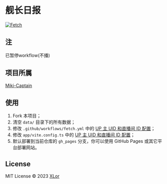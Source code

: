 # 舰长日报

[![Fetch](https://github.com/Aiba-Asagi/Potato-Captain/actions/workflows/fetch.yml/badge.svg)](https://github.com/Aiba-Asagi/Potato-Captain/actions/workflows/fetch.yml)
## 注
已暂停workflow(不播)

## 项目所属
[Miki-Captain](https://github.com/yjl9903/Miki-Captain)

## 使用

1. Fork 本项目；
2. 清空 `data/` 目录下的所有数据；
3. 修改 `.github/workflows/fetch.yml` 中的 [UP 主 UID 和直播间 ID 配置](https://github.com/yjl9903/Miki-Captain/blob/f2cf495607220473137a151301a7dc769dee8f1c/.github/workflows/fetch.yml#L21-L22)；
4. 修改 `app/vite.config.ts` 中的 [UP 主 UID 和直播间 ID 配置](https://github.com/yjl9903/Miki-Captain/blob/f2cf495607220473137a151301a7dc769dee8f1c/app/vite.config.ts#L17-L19)；
5. 默认部署到当前仓库的 `gh_pages` 分支，你可以使用 GitHub Pages 或其它平台部署网站。

## License

MIT License © 2023 [XLor](https://github.com/yjl9903)
